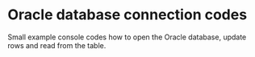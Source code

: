 # Oracle database connection codes
Small example console codes how to open the Oracle database, update rows and read from the table.
